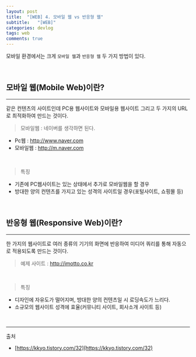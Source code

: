 ```yaml
---
layout: post
title:  "[WEB] 4. 모바일 웹 vs 반응형 웹"
subtitle:   "[WEB]"
categories: devlog
tags: web
comments: true
---
```


모바일 환경에서는 크게 `모바일 웹`과 `반응형 웹` 두 가지 방법이 있다.

<br>


## 모바일 웹(Mobile Web)이란?
---

같은 컨텐츠의 사이트인데 PC용 웹사이트와 모바일용 웹사이트 그리고 두 가지의 URL로 최적화하여 만드는 것이다.

> 모바일웹 : 네이버를 생각하면 된다.
- Pc웹 : http://www.naver.com
- 모바일웹 : http://m.naver.com

<br>


> 특징

- 기존에 PC웹사이트는 있는 상태에서 추가로 모바일웹을 할 경우
- 방대한 양의 컨텐츠를 가지고 있는 성격의 사이트일 경우(포털사이트, 쇼핑몰 등)

<br>


## 반응형 웹(Responsive Web)이란?
---

한 가지의 웹사이트로 여러 종류의 기기의 화면에 반응하여 미디어 쿼리를 통해 자동으로 적용되도록 만드는 것이다.

> 예제 사이트 : http://imotto.co.kr

<br>


> 특징

- 디자인에 자유도가 떨어지며, 방대한 양의 컨텐츠일 시 로딩속도가 느리다.
- 소규모의 웹사이트 성격에 효율(커뮤니티 사이트, 회사소개 사이트 등)

<br>


---
출처

+ [https://kkyo.tistory.com/32](https://kkyo.tistory.com/32)